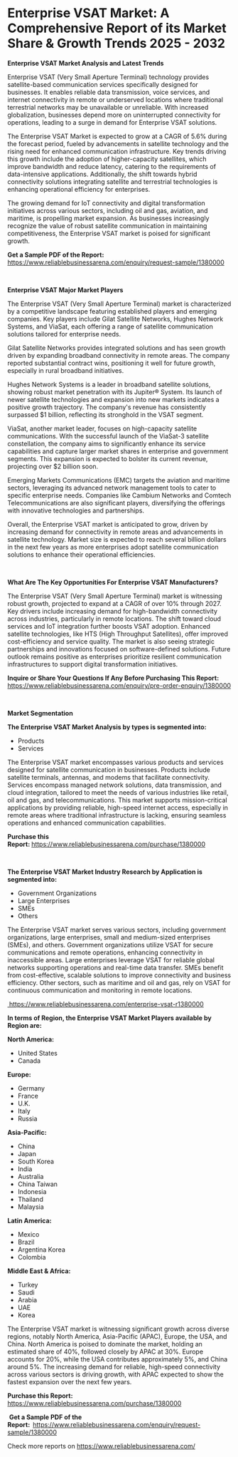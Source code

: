 <p><h1>Enterprise VSAT Market: A Comprehensive Report of its Market Share & Growth Trends 2025 - 2032</h1></p><p><strong>Enterprise VSAT Market Analysis and Latest Trends</strong></p>
<p><p>Enterprise VSAT (Very Small Aperture Terminal) technology provides satellite-based communication services specifically designed for businesses. It enables reliable data transmission, voice services, and internet connectivity in remote or underserved locations where traditional terrestrial networks may be unavailable or unreliable. With increased globalization, businesses depend more on uninterrupted connectivity for operations, leading to a surge in demand for Enterprise VSAT solutions.</p><p>The Enterprise VSAT Market is expected to grow at a CAGR of 5.6% during the forecast period, fueled by advancements in satellite technology and the rising need for enhanced communication infrastructure. Key trends driving this growth include the adoption of higher-capacity satellites, which improve bandwidth and reduce latency, catering to the requirements of data-intensive applications. Additionally, the shift towards hybrid connectivity solutions integrating satellite and terrestrial technologies is enhancing operational efficiency for enterprises. </p><p>The growing demand for IoT connectivity and digital transformation initiatives across various sectors, including oil and gas, aviation, and maritime, is propelling market expansion. As businesses increasingly recognize the value of robust satellite communication in maintaining competitiveness, the Enterprise VSAT market is poised for significant growth.</p></p>
<p><strong>Get a Sample PDF of the Report:&nbsp;</strong> <a href="https://www.reliablebusinessarena.com/enquiry/request-sample/1380000?utm_campaign=2114&utm_medium=2&utm_source=Github&utm_content=ia&utm_term=23022025&utm_id=enterprise-vsat">https://www.reliablebusinessarena.com/enquiry/request-sample/1380000</a></p>
<p>&nbsp;</p>
<p><strong>Enterprise VSAT Major Market Players</strong></p>
<p><p>The Enterprise VSAT (Very Small Aperture Terminal) market is characterized by a competitive landscape featuring established players and emerging companies. Key players include Gilat Satellite Networks, Hughes Network Systems, and ViaSat, each offering a range of satellite communication solutions tailored for enterprise needs. </p><p>Gilat Satellite Networks provides integrated solutions and has seen growth driven by expanding broadband connectivity in remote areas. The company reported substantial contract wins, positioning it well for future growth, especially in rural broadband initiatives. </p><p>Hughes Network Systems is a leader in broadband satellite solutions, showing robust market penetration with its Jupiter® System. Its launch of newer satellite technologies and expansion into new markets indicates a positive growth trajectory. The company's revenue has consistently surpassed $1 billion, reflecting its stronghold in the VSAT segment.</p><p>ViaSat, another market leader, focuses on high-capacity satellite communications. With the successful launch of the ViaSat-3 satellite constellation, the company aims to significantly enhance its service capabilities and capture larger market shares in enterprise and government segments. This expansion is expected to bolster its current revenue, projecting over $2 billion soon.</p><p>Emerging Markets Communications (EMC) targets the aviation and maritime sectors, leveraging its advanced network management tools to cater to specific enterprise needs. Companies like Cambium Networks and Comtech Telecommunications are also significant players, diversifying the offerings with innovative technologies and partnerships.</p><p>Overall, the Enterprise VSAT market is anticipated to grow, driven by increasing demand for connectivity in remote areas and advancements in satellite technology. Market size is expected to reach several billion dollars in the next few years as more enterprises adopt satellite communication solutions to enhance their operational efficiencies.</p></p>
<p>&nbsp;</p>
<p><strong>What Are The Key Opportunities For Enterprise VSAT Manufacturers?</strong></p>
<p><p>The Enterprise VSAT (Very Small Aperture Terminal) market is witnessing robust growth, projected to expand at a CAGR of over 10% through 2027. Key drivers include increasing demand for high-bandwidth connectivity across industries, particularly in remote locations. The shift toward cloud services and IoT integration further boosts VSAT adoption. Enhanced satellite technologies, like HTS (High Throughput Satellites), offer improved cost-efficiency and service quality. The market is also seeing strategic partnerships and innovations focused on software-defined solutions. Future outlook remains positive as enterprises prioritize resilient communication infrastructures to support digital transformation initiatives.</p></p>
<p><strong>Inquire or Share Your Questions If Any Before Purchasing This Report:</strong> <a href="https://www.reliablebusinessarena.com/enquiry/pre-order-enquiry/1380000?utm_campaign=2114&utm_medium=2&utm_source=Github&utm_content=ia&utm_term=23022025&utm_id=enterprise-vsat">https://www.reliablebusinessarena.com/enquiry/pre-order-enquiry/1380000</a></p>
<p>&nbsp;</p>
<p><strong>Market Segmentation</strong></p>
<p><strong>The Enterprise VSAT Market Analysis by types is segmented into:</strong></p>
<p><ul><li>Products</li><li>Services</li></ul></p>
<p><p>The Enterprise VSAT market encompasses various products and services designed for satellite communication in businesses. Products include satellite terminals, antennas, and modems that facilitate connectivity. Services encompass managed network solutions, data transmission, and cloud integration, tailored to meet the needs of various industries like retail, oil and gas, and telecommunications. This market supports mission-critical applications by providing reliable, high-speed internet access, especially in remote areas where traditional infrastructure is lacking, ensuring seamless operations and enhanced communication capabilities.</p></p>
<p><strong>Purchase this Report:&nbsp;</strong><a href="https://www.reliablebusinessarena.com/purchase/1380000?utm_campaign=2114&utm_medium=2&utm_source=Github&utm_content=ia&utm_term=23022025&utm_id=enterprise-vsat">https://www.reliablebusinessarena.com/purchase/1380000</a></p>
<p>&nbsp;</p>
<p><strong>The Enterprise VSAT Market Industry Research by Application is segmented into:</strong></p>
<p><ul><li>Government Organizations</li><li>Large Enterprises</li><li>SMEs</li><li>Others</li></ul></p>
<p><p>The Enterprise VSAT market serves various sectors, including government organizations, large enterprises, small and medium-sized enterprises (SMEs), and others. Government organizations utilize VSAT for secure communications and remote operations, enhancing connectivity in inaccessible areas. Large enterprises leverage VSAT for reliable global networks supporting operations and real-time data transfer. SMEs benefit from cost-effective, scalable solutions to improve connectivity and business efficiency. Other sectors, such as maritime and oil and gas, rely on VSAT for continuous communication and monitoring in remote locations.</p></p>
<p><a href="https://www.reliablebusinessarena.com/enterprise-vsat-r1380000?utm_campaign=2114&utm_medium=2&utm_source=Github&utm_content=ia&utm_term=23022025&utm_id=enterprise-vsat">&nbsp;https://www.reliablebusinessarena.com/enterprise-vsat-r1380000</a></p>
<p><strong>In terms of Region, the Enterprise VSAT Market Players available by Region are:</strong></p>
<p>
    <p> <strong> North America: </strong>
        <ul>
            <li>United States</li>
            <li>Canada</li>
        </ul>
        </p> 
    <p> <strong> Europe: </strong>
        <ul>
            <li>Germany</li>
            <li>France</li>
            <li>U.K.</li>
            <li>Italy</li>
            <li>Russia</li>
        </ul>
        </p> 
    <p> <strong> Asia-Pacific: </strong>
        <ul>
            <li>China</li>
            <li>Japan</li>
            <li>South Korea</li>
            <li>India</li>
            <li>Australia</li>
            <li>China Taiwan</li>
            <li>Indonesia</li>
            <li>Thailand</li>
            <li>Malaysia</li>
        </ul>
        </p> 
    <p> <strong> Latin America: </strong>
        <ul>
            <li>Mexico</li>
            <li>Brazil</li>
            <li>Argentina Korea</li>
            <li>Colombia</li>
        </ul>
        </p> 
    <p> <strong> Middle East & Africa: </strong>
        <ul>
            <li>Turkey</li>
            <li>Saudi</li>
            <li>Arabia</li>
            <li>UAE</li>
            <li>Korea</li>
        </ul>
    </p>
    </p>
<p><p>The Enterprise VSAT market is witnessing significant growth across diverse regions, notably North America, Asia-Pacific (APAC), Europe, the USA, and China. North America is poised to dominate the market, holding an estimated share of 40%, followed closely by APAC at 30%. Europe accounts for 20%, while the USA contributes approximately 5%, and China around 5%. The increasing demand for reliable, high-speed connectivity across various sectors is driving growth, with APAC expected to show the fastest expansion over the next few years.</p></p>
<p><strong>Purchase this Report: </strong><a href="https://www.reliablebusinessarena.com/purchase/1380000?utm_campaign=2114&utm_medium=2&utm_source=Github&utm_content=ia&utm_term=23022025&utm_id=enterprise-vsat">https://www.reliablebusinessarena.com/purchase/1380000</a></p>
<p>&nbsp;<strong>Get a Sample PDF of the Report:&nbsp;&nbsp;</strong><a href="https://www.reliablebusinessarena.com/enquiry/request-sample/1380000?utm_campaign=2114&utm_medium=2&utm_source=Github&utm_content=ia&utm_term=23022025&utm_id=enterprise-vsat">https://www.reliablebusinessarena.com/enquiry/request-sample/1380000</a></p>
<p><strong></strong></p>
<p>Check more reports on <a href="https://www.reliablebusinessarena.com/?utm_campaign=2114&utm_medium=2&utm_source=Github&utm_content=ia&utm_term=23022025&utm_id=enterprise-vsat">https://www.reliablebusinessarena.com/</a></p>